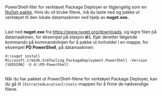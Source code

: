 PowerShell-filer for verktøyet Package Deployer er tilgjengelig som en [NuGet-pakke](https://go.microsoft.com/fwlink/?linkid=859211). Hvis du vil bruke filene, må du laste ned og pakke ut verktøyet til den lokale datamaskinen ved hjelp av **nuget.exe.**<br/><br/>

Last ned **nuget.exe** fra <https://www.nuget.org/downloads>, og lagre filen på datamaskinen, for eksempel på stasjon **d:\\**. Kjør deretter følgende kommando på kommandolinjen for å pakke ut innholdet i en mappe, for eksempel **PD PowerShell**, på datamaskinen:<br/>

`d:\nuget install Microsoft.CrmSdk.XrmTooling.PackageDeployment.PowerShell -Version [VERSION] -O d:\PD-PowerShell`<br/><br/>
    
Når du har pakket ut PowerShell-filene for verktøyet Package Deployer, kan du gå til `[ExtractedLocation]\tools`-mappen for å finne de nødvendige filene. 
